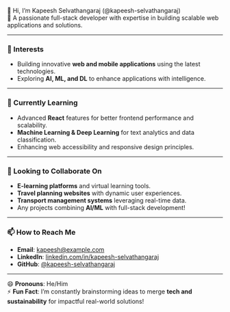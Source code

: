 👋 Hi, I’m Kapeesh Selvathangaraj (@kapeesh-selvathangaraj)  
🌟 A passionate full-stack developer with expertise in building scalable web applications and solutions.

---

### 👀 Interests
- Building innovative **web and mobile applications** using the latest technologies.  
- Exploring **AI, ML, and DL** to enhance applications with intelligence.  
  

---

### 🌱 Currently Learning
- Advanced **React** features for better frontend performance and scalability.  
- **Machine Learning & Deep Learning** for text analytics and data classification.  
- Enhancing web accessibility and responsive design principles.

---

### 💞️ Looking to Collaborate On
- **E-learning platforms** and virtual learning tools.  
- **Travel planning websites** with dynamic user experiences.  
- **Transport management systems** leveraging real-time data.  
- Any projects combining **AI/ML** with full-stack development!  

---

### 📫 How to Reach Me
- **Email**: [kapeesh@example.com](mailto:kapeesh@example.com)  
- **LinkedIn**: [linkedin.com/in/kapeesh-selvathangaraj](https://linkedin.com/in/kapeesh-selvathangaraj)  
- **GitHub**: [@kapeesh-selvathangaraj](https://github.com/kapeesh-selvathangaraj)

---

😄 **Pronouns**: He/Him  
⚡ **Fun Fact**: I’m constantly brainstorming ideas to merge **tech and sustainability** for impactful real-world solutions!  
